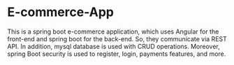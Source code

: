 # E-commerce-App
This is a spring boot e-commerce application, which uses Angular for the front-end and spring boot for the back-end. So, they communicate via REST API. In addition, mysql database is used with CRUD operations. Moreover, spring Boot security is used to register, login, payments features, and more.
